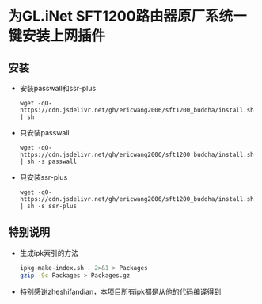 # 为GL.iNet SFT1200路由器原厂系统一键安装上网插件

## 安装

- 安装passwall和ssr-plus

  `wget -qO- https://cdn.jsdelivr.net/gh/ericwang2006/sft1200_buddha/install.sh | sh`

- 只安装passwall

  `wget -qO- https://cdn.jsdelivr.net/gh/ericwang2006/sft1200_buddha/install.sh | sh -s passwall`

- 只安装ssr-plus

  `wget -qO- https://cdn.jsdelivr.net/gh/ericwang2006/sft1200_buddha/install.sh | sh -s ssr-plus`

## 特别说明
- 生成ipk索引的方法

    ```bash
    ipkg-make-index.sh . 2>&1 > Packages
    gzip -9c Packages > Packages.gz
    ```

- 特别感谢zheshifandian，本项目所有ipk都是从他的[代码](https://github.com/zheshifandian/gl-infra-builder)编译得到


